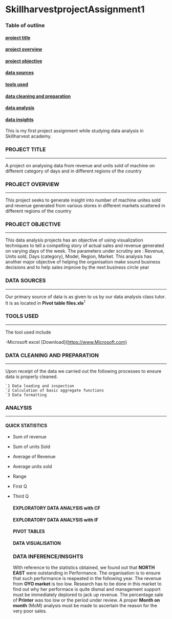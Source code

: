 # SkillharvestprojectAssignment1

### Table of outline
#### [project title](#project-title)
#### [project overview](#project-overview)
#### [project objective](#project-objective)
#### [data sources](#data-sources)
#### [tools used](#tools-used)
#### [data cleaning and preparation](#data-cleaning-and-preparation)
#### [data analysis](#data-analysis)
#### [data insights](#data-insights)


This is my first project assignment while studying data analysis in Skillharvest academy. 

### PROJECT TITLE
---
A project on analysing data from revenue and units sold of machine on different category of days and in different regions of the country

### PROJECT OVERVIEW
---
This project seeks to generate insight into number of machine unites sold and revenue generated from various stores in different markets scattered in different regions of the country

### PROJECT OBJECTIVE
---
This data analysis projects has an objective of using visualization techniques to tell a compelling story of actual sales and revenue generated on varying days of the week. The parameters under scrutiny are : Revenue, Units sold, Days (category), Model, Region, Market. This analysis has another major objective of helping the organisation make sound business decisions and to help sales improve by the next business circle year

### DATA SOURCES
---
Our primary source of data is as given to us by our data analysis class tutor. It is as located in **Pivot table files.xle**<sup>1</sup>

### TOOLS USED
---
The tool used include 

-Microsoft excel [Download]{https://www.Microsoft.com}

### DATA CLEANING AND PREPARATION
___
Upon receipt of the data we carried out the following processes to ensure data is properly cleaned. 

	`1 Data loading and inspection
	`2 Calculation of basic aggregate functions
	`3 Data formatting

 ### ANALYSIS 
 ---
 #### QUICK STATISTICS
- Sum of revenue
- Sum of units Sold
- Average of Revenue
- Average units sold
- Range
- First Q
- Third Q

  #### EXPLORATORY DATA ANALYSIS with CF

  #### EXPLORATORY DATA ANALYSIS with IF

  #### PIVOT TABLES

  #### DATA VISUALISATION

  ### DATA INFERENCE/INSGHTS

  WIth reference to the statistics obtained, we found out that **NORTH EAST** were outstanding in Performance. The organisation is to ensure that such performance is reapeated in the following year. The revenue from **OYO market** is too low. Research has to be done in this market to find out why her performace is quite dismal and management support must be immediately deplored to jack up revenue. The percentage sale of **Printer** was too low or the period under review. A proper **Month on month** (MoM) analysis must be made to ascertain the reason for the very poor sales.

  
  
  

  
  



